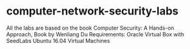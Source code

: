 # computer-network-security-labs
All the labs are based on the book Computer Security: A Hands-on Approach, Book by Wenliang Du
Requirements: Oracle Virtual Box with SeedLabs Ubuntu 16.04 Virtual Machines

